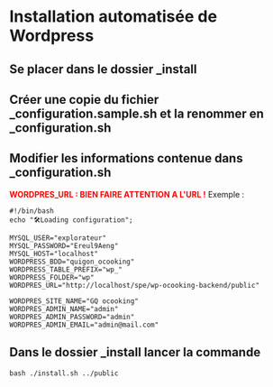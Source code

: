 # Installation automatisée de Wordpress

## Se placer dans le dossier _install

## Créer une copie du fichier _configuration.sample.sh et la renommer en _configuration.sh

## Modifier les informations contenue dans _configuration.sh
<strong style="color: red">WORDPRES_URL : BIEN FAIRE ATTENTION A L'URL !</strong>
Exemple :  
```
#!/bin/bash
echo "🛠️Loading configuration";

MYSQL_USER="explorateur"
MYSQL_PASSWORD="Ereul9Aeng"
MYSQL_HOST="localhost"
WORDPRESS_BDD="quigon_ocooking"
WORDPRESS_TABLE_PREFIX="wp_"
WORDPRESS_FOLDER="wp"
WORDPRES_URL="http://localhost/spe/wp-ocooking-backend/public"

WORDPRES_SITE_NAME="GQ ocooking"
WORDPRES_ADMIN_NAME="admin"
WORDPRES_ADMIN_PASSWORD="admin"
WORDPRES_ADMIN_EMAIL="admin@mail.com"
```

## Dans le dossier _install lancer la commande

```
bash ./install.sh ../public
```

